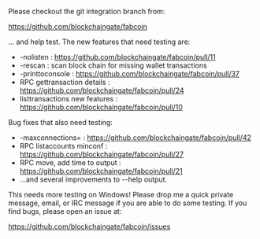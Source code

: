 Please checkout the git integration branch from:

https://github.com/blockchaingate/fabcoin

... and help test.  The new features that need testing are:

* -nolisten : https://github.com/blockchaingate/fabcoin/pull/11
* -rescan : scan block chain for missing wallet transactions
* -printtoconsole : https://github.com/blockchaingate/fabcoin/pull/37
* RPC gettransaction details : https://github.com/blockchaingate/fabcoin/pull/24
* listtransactions new features : https://github.com/blockchaingate/fabcoin/pull/10

Bug fixes that also need testing:

* -maxconnections= : https://github.com/blockchaingate/fabcoin/pull/42
* RPC listaccounts minconf : https://github.com/blockchaingate/fabcoin/pull/27
* RPC move, add time to output : https://github.com/blockchaingate/fabcoin/pull/21
* ...and several improvements to --help output.

This needs more testing on Windows!  Please drop me a quick private message, email, or IRC message if you are able to do some testing.  If you find bugs, please open an issue at:

https://github.com/blockchaingate/fabcoin/issues
